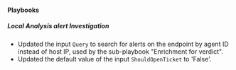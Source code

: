 
#### Playbooks

##### Local Analysis alert Investigation

- Updated the input `Query` to search for alerts on the endpoint by agent ID instead of host IP, used by the sub-playbook "Enrichment for verdict".
- Updated the default value of the input `ShouldOpenTicket` to 'False'.